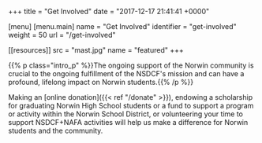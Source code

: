+++
title = "Get Involved"
date  = "2017-12-17 21:41:41 +0000"

[menu]
  [menu.main]
    name        = "Get Involved"
    identifier  = "get-involved"
    weight      = 50
    url         = "/get-involved"

[[resources]]
  src  = "mast.jpg"
  name = "featured"
+++

{{% p class="intro_p" %}}The ongoing support of the Norwin community is crucial to the ongoing fulfillment of the NSDCF's mission and can have a profound, lifelong impact on Norwin students.{{% /p %}}

Making an [online donation]({{< ref "/donate" >}}), endowing a scholarship for graduating Norwin High School students or a fund to support a program or activity within the Norwin School District, or volunteering your time to support NSDCF+NAFA activities will help us make a difference for Norwin students and the community.
